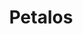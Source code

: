 ---
title: Petalos
date: 
draft: false

# descripcion
description : Aro pasante de plata con marquesitas. 

materials: Plata 925

color: Plateado

dimensions: 0,9 cm

code: 01-02-0296

type: "Aros"

categories: []

price: $2.320,00

# Images
# first image will be shown in the product page
images:
  # - image: "images/path_to_image"
  # La ubicacion de las imagenes es imagenes/Aros/Aros.Marquesita/01-02-0296-petalos
  - image: "./images/aros/marquesita/01-02-0296-petalos_a.jpeg"
  - image: "./images/aros/marquesita/01-02-0296-petalos_b.jpeg"
---
